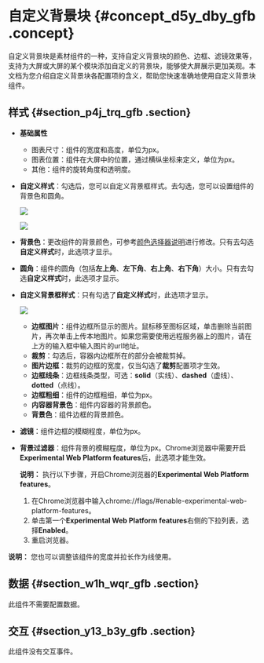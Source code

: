 # 自定义背景块 {#concept_d5y_dby_gfb .concept}

自定义背景块是素材组件的一种，支持自定义背景块的颜色、边框、滤镜效果等，支持为大屏或大屏的某个模块添加自定义的背景块，能够使大屏展示更加美观。本文档为您介绍自定义背景块各配置项的含义，帮助您快速准确地使用自定义背景块组件。

## 样式 {#section_p4j_trq_gfb .section}

-   **基础属性** 

    -   图表尺寸：组件的宽度和高度，单位为px。
    -   图表位置：组件在大屏中的位置，通过横纵坐标来定义，单位为px。
    -   其他：组件的旋转角度和透明度。
-   **自定义样式**：勾选后，您可以自定义背景框样式。去勾选，您可以设置组件的背景色和圆角。

    ![](http://static-aliyun-doc.oss-cn-hangzhou.aliyuncs.com/assets/img/21845/155894107212938_zh-CN.png)

    ![](http://static-aliyun-doc.oss-cn-hangzhou.aliyuncs.com/assets/img/21845/155894107212939_zh-CN.png)

-   **背景色**：更改组件的背景颜色，可参考[颜色选择器说明](intl.zh-CN/用户指南/组件指南/配置项说明.md#section_kdw_vj4_t2b)进行修改。只有去勾选**自定义样式**时，此选项才显示。
-   **圆角**：组件的圆角（包括**左上角**、**左下角**、**右上角**、**右下角**）大小。只有去勾选**自定义样式**时，此选项才显示。
-   **自定义背景框样式**：只有勾选了**自定义样式**时，此选项才显示。

    ![](http://static-aliyun-doc.oss-cn-hangzhou.aliyuncs.com/assets/img/21845/155894107312996_zh-CN.png)

    -   **边框图片**：组件边框所显示的图片。鼠标移至图标区域，单击删除当前图片，再次单击上传本地图片。如果您需要使用远程服务器上的图片，请在上方的输入框中输入图片的url地址。
    -   **裁剪**：勾选后，容器内边框所在的部分会被裁剪掉。
    -   **图片边框**：裁剪的边框的宽度，仅当勾选了**裁剪**配置项才生效。
    -   **边框线条**：边框线条类型，可选：**solid**（实线）、**dashed**（虚线）、**dotted**（点线）。
    -   **边框粗细**：组件的边框粗细，单位为px。
    -   **内容器背景色**：组件内容器的背景颜色。
    -   **背景色**：组件边框的背景颜色。
-   **滤镜**：组件边框的模糊程度，单位为px。
-   **背景过滤器**：组件背景的模糊程度，单位为px。Chrome浏览器中需要开启**Experimental Web Platform features**后，此选项才能生效。

    **说明：** 执行以下步骤，开启Chrome浏览器的**Experimental Web Platform features**。

    1.  在Chrome浏览器中输入chrome://flags/\#enable-experimental-web-platform-features。
    2.  单击第一个**Experimental Web Platform features**右侧的下拉列表，选择**Enabled**。
    3.  重启浏览器。

**说明：** 您也可以调整该组件的宽度并拉长作为线使用。

## 数据 {#section_w1h_wqr_gfb .section}

此组件不需要配置数据。

## 交互 {#section_y13_b3y_gfb .section}

此组件没有交互事件。

